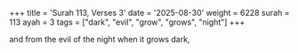 +++
title = 'Surah 113, Verses 3'
date = '2025-08-30'
weight = 6228
surah = 113
ayah = 3
tags = ["dark", "evil", "grow", "grows", "night"]
+++

and from the evil of the night when it grows dark,